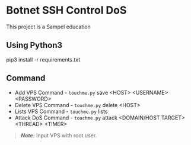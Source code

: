 # Botnet SSH Control DoS
 This project is a Sampel education

## Using Python3
pip3 install -r requirements.txt

## Command
 * Add VPS Command - `touchme.py` save \<HOST> \<USERNAME> \<PASSWORD>
 * Delete VPS Command - `touchme.py` delete \<HOST>
 * Lists VPS Command - `touchme.py` lists
 * Attack DoS Command - `touchme.py` attack \<DOMAIN/HOST TARGET> \<THREAD> \<TIMER>

> ***Note:*** Input VPS with root user.